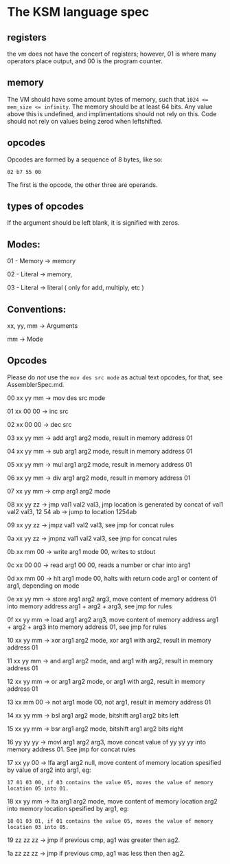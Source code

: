 # The KSM language spec

## registers

the vm does not have the concert of registers; however, 01 is where many operators place output, and 00 is the program counter.

## memory

The VM should have some amount bytes of memory, such that `1024 <= mem_size <= infinity`.
The memory should be at least 64 bits. Any value above this is undefined, and implimentations should not rely on this. Code should not rely on values being zerod when leftshifted.

## opcodes

Opcodes are formed by a sequence of 8 bytes, like so:

`02 b7 55 00`


The first is the opcode, the other three are operands.

## types of opcodes

If the argument should be left blank, it is signified with zeros.

## Modes:

01 - Memory -> memory 

02 - Literal -> memory,

03 - Literal -> literal ( only for add, multiply, etc )

## Conventions:

xx, yy, mm -> Arguments

mm -> Mode

## Opcodes

Please do *not* use the `mov des src mode` as actual text opcodes, for that, see AssemblerSpec.md.

00 xx yy mm -> mov des src mode

01 xx 00 00 -> inc src

02 xx 00 00 -> dec src

03 xx yy mm -> add arg1 arg2 mode, result in memory address 01

04 xx yy mm -> sub arg1 arg2 mode, result in memory address 01

05 xx yy mm -> mul arg1 arg2 mode, result in memory address 01

06 xx yy mm -> div arg1 arg2 mode, result in memory address 01

07 xx yy mm -> cmp arg1 arg2 mode

08 xx yy zz -> jmp val1 val2 val3, jmp location is generated by concat of val1 val2 val3, 12 54 ab -> jump to location 1254ab

09 xx yy zz -> jmpz val1 val2 val3, see jmp for concat rules

0a xx yy zz -> jmpnz val1 val2 val3, see jmp for concat rules

0b xx mm 00 -> write arg1 mode 00, writes to stdout

0c xx 00 00 -> read arg1 00 00, reads a number or char into arg1

0d xx mm 00 -> hlt arg1 mode 00, halts with return code arg1 or content of arg1, depending on mode

0e xx yy mm -> store arg1 arg2 arg3, move content of memory address 01 into memory address arg1 + arg2 + arg3, see jmp for rules

0f xx yy mm -> load arg1 arg2 arg3, move content of memory address arg1 + arg2 + arg3 into memory address 01, see jmp for rules

10 xx yy mm -> xor arg1 arg2 mode, xor arg1 with arg2, result in memory address 01

11 xx yy mm -> and arg1 arg2 mode, and arg1 with arg2, result in memory address 01

12 xx yy mm -> or arg1 arg2 mode, or arg1 with arg2, result in memory address 01

13 xx mm 00 -> not arg1 mode 00, not arg1, result in memory address 01

14 xx yy mm -> bsl arg1 arg2 mode, bitshift arg1 arg2 bits left

15 xx yy mm -> bsr arg1 arg2 mode, bitshift arg1 arg2 bits right

16 yy yy yy -> movl arg1 arg2 arg3, move concat value of yy yy yy into memory address 01. See jmp for concat rules

17 xx yy 00 -> lfa arg1 arg2 null, move content of memory location spesified by value of arg2 into arg1, eg:

`17 01 03 00, if 03 contains the value 05, moves the value of memory location 05 into 01.`

18 xx yy mm -> lta arg1 arg2 mode, move content of memory location arg2 into memory location spesified by arg1, eg:

`18 01 03 01, if 01 contains the value 05, moves the value of memory location 03 into 05.`

19 zz zz zz -> jmp if previous cmp, ag1 was greater then ag2. 

1a zz zz zz -> jmp if previous cmp, ag1 was less then then ag2. 

